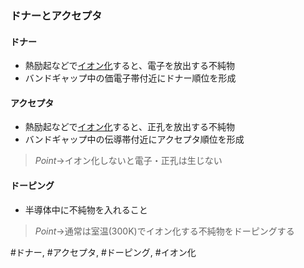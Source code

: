 ### ドナーとアクセプタ
#### ドナー
- 熱励起などで<ins>イオン化</ins>すると、電子を放出する不純物
- バンドギャップ中の価電子帯付近にドナー順位を形成

#### アクセプタ
- 熱励起などで<ins>イオン化</ins>すると、正孔を放出する不純物
- バンドギャップ中の伝導帯付近にアクセプタ順位を形成

> $Point \to$イオン化しないと電子・正孔は生じない

#### ドーピング
- 半導体中に不純物を入れること

> $Point \to$通常は室温($300\mathrm{K}$)でイオン化する不純物をドーピングする


#ドナー, #アクセプタ, #ドーピング, #イオン化